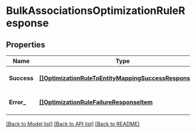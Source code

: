 # BulkAssociationsOptimizationRuleResponse

## Properties
Name | Type | Description | Notes
------------ | ------------- | ------------- | -------------
**Success** | [**[]OptimizationRuleToEntityMappingSuccessResponseItem**](OptimizationRuleToEntityMappingSuccessResponseItem.md) |  | [optional] [default to null]
**Error_** | [**[]OptimizationRuleFailureResponseItem**](OptimizationRuleFailureResponseItem.md) |  | [optional] [default to null]

[[Back to Model list]](../README.md#documentation-for-models) [[Back to API list]](../README.md#documentation-for-api-endpoints) [[Back to README]](../README.md)

